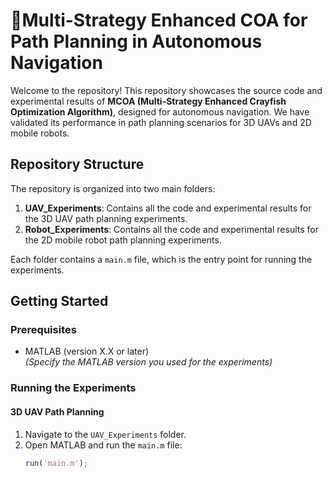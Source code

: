 # 🚀Multi-Strategy Enhanced COA for Path Planning in Autonomous Navigation

Welcome to the repository! This repository showcases the source code and experimental results of **MCOA (Multi-Strategy Enhanced Crayfish Optimization Algorithm)**, designed for autonomous navigation. We have validated its performance in path planning scenarios for 3D UAVs and 2D mobile robots.

## Repository Structure

The repository is organized into two main folders:

1. **UAV_Experiments**: Contains all the code and experimental results for the 3D UAV path planning experiments.
2. **Robot_Experiments**: Contains all the code and experimental results for the 2D mobile robot path planning experiments.

Each folder contains a `main.m` file, which is the entry point for running the experiments.

## Getting Started

### Prerequisites
- MATLAB (version X.X or later)  
  *(Specify the MATLAB version you used for the experiments)*

### Running the Experiments

#### 3D UAV Path Planning
1. Navigate to the `UAV_Experiments` folder.
2. Open MATLAB and run the `main.m` file:
   ```matlab
   run('main.m');

